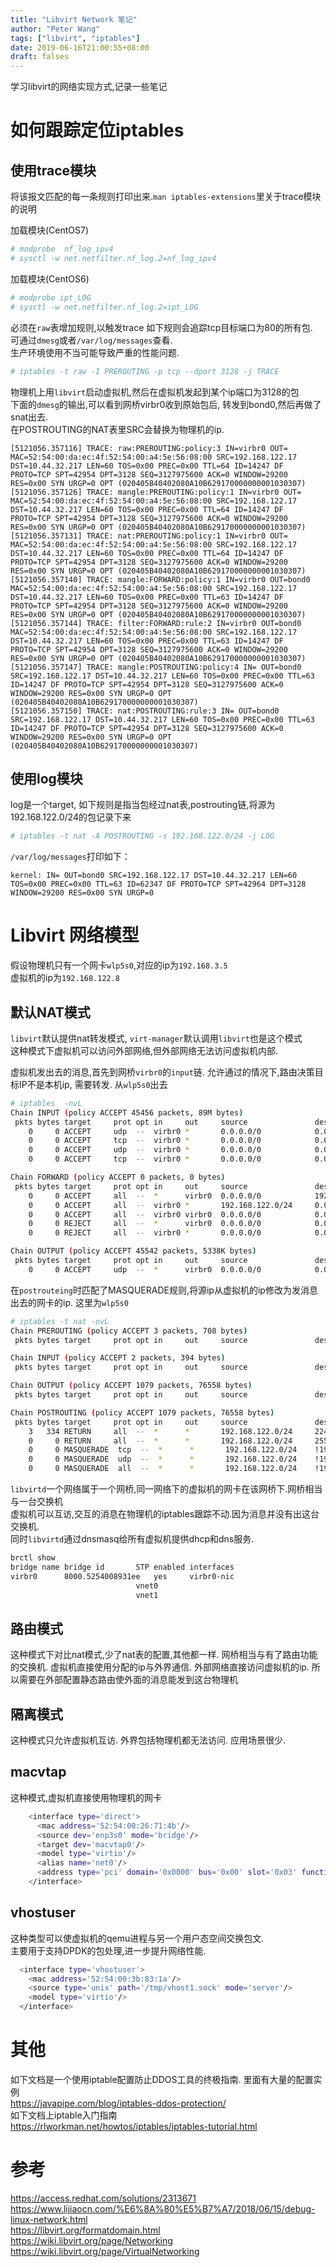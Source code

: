 ```yaml
---
title: "Libvirt Network 笔记"
author: "Peter Wang"
tags: ["libvirt", "iptables"]
date: 2019-06-16T21:00:55+08:00
draft: falses
---
```


学习libvirt的网络实现方式,记录一些笔记
<!--more-->

# 如何跟踪定位iptables

## 使用trace模块
将该报文匹配的每一条规则打印出来.`man iptables-extensions`里关于trace模块的说明  

加载模块(CentOS7)
``` bash
# modprobe  nf_log_ipv4
# sysctl -w net.netfilter.nf_log.2=nf_log_ipv4
```

加载模块(CentOS6)
``` bash
# modprobe ipt_LOG
# sysctl -w net.netfilter.nf_log.2=ipt_LOG
```

必须在`raw`表增加规则,以触发trace
如下规则会追踪tcp目标端口为80的所有包.  
可通过`dmesg`或者`/var/log/messages`查看.   
生产环境使用不当可能导致严重的性能问题.  
``` bash
# iptables -t raw -I PREROUTING -p tcp --dport 3128 -j TRACE
```

物理机上用`libvirt`启动虚拟机,然后在虚拟机发起到某个ip端口为3128的包  
下面的`dmesg`的输出,可以看到网桥virbr0收到原始包后, 转发到bond0,然后再做了snat出去.  
在POSTROUTING的NAT表里SRC会替换为物理机的ip.  
```
[5121056.357116] TRACE: raw:PREROUTING:policy:3 IN=virbr0 OUT= MAC=52:54:00:da:ec:4f:52:54:00:a4:5e:56:08:00 SRC=192.168.122.17 DST=10.44.32.217 LEN=60 TOS=0x00 PREC=0x00 TTL=64 ID=14247 DF PROTO=TCP SPT=42954 DPT=3128 SEQ=3127975600 ACK=0 WINDOW=29200 RES=0x00 SYN URGP=0 OPT (020405B40402080A10B629170000000001030307)
[5121056.357126] TRACE: mangle:PREROUTING:policy:1 IN=virbr0 OUT= MAC=52:54:00:da:ec:4f:52:54:00:a4:5e:56:08:00 SRC=192.168.122.17 DST=10.44.32.217 LEN=60 TOS=0x00 PREC=0x00 TTL=64 ID=14247 DF PROTO=TCP SPT=42954 DPT=3128 SEQ=3127975600 ACK=0 WINDOW=29200 RES=0x00 SYN URGP=0 OPT (020405B40402080A10B629170000000001030307)
[5121056.357131] TRACE: nat:PREROUTING:policy:1 IN=virbr0 OUT= MAC=52:54:00:da:ec:4f:52:54:00:a4:5e:56:08:00 SRC=192.168.122.17 DST=10.44.32.217 LEN=60 TOS=0x00 PREC=0x00 TTL=64 ID=14247 DF PROTO=TCP SPT=42954 DPT=3128 SEQ=3127975600 ACK=0 WINDOW=29200 RES=0x00 SYN URGP=0 OPT (020405B40402080A10B629170000000001030307)
[5121056.357140] TRACE: mangle:FORWARD:policy:1 IN=virbr0 OUT=bond0 MAC=52:54:00:da:ec:4f:52:54:00:a4:5e:56:08:00 SRC=192.168.122.17 DST=10.44.32.217 LEN=60 TOS=0x00 PREC=0x00 TTL=63 ID=14247 DF PROTO=TCP SPT=42954 DPT=3128 SEQ=3127975600 ACK=0 WINDOW=29200 RES=0x00 SYN URGP=0 OPT (020405B40402080A10B629170000000001030307)
[5121056.357144] TRACE: filter:FORWARD:rule:2 IN=virbr0 OUT=bond0 MAC=52:54:00:da:ec:4f:52:54:00:a4:5e:56:08:00 SRC=192.168.122.17 DST=10.44.32.217 LEN=60 TOS=0x00 PREC=0x00 TTL=63 ID=14247 DF PROTO=TCP SPT=42954 DPT=3128 SEQ=3127975600 ACK=0 WINDOW=29200 RES=0x00 SYN URGP=0 OPT (020405B40402080A10B629170000000001030307)
[5121056.357147] TRACE: mangle:POSTROUTING:policy:4 IN= OUT=bond0 SRC=192.168.122.17 DST=10.44.32.217 LEN=60 TOS=0x00 PREC=0x00 TTL=63 ID=14247 DF PROTO=TCP SPT=42954 DPT=3128 SEQ=3127975600 ACK=0 WINDOW=29200 RES=0x00 SYN URGP=0 OPT (020405B40402080A10B629170000000001030307)
[5121056.357150] TRACE: nat:POSTROUTING:rule:3 IN= OUT=bond0 SRC=192.168.122.17 DST=10.44.32.217 LEN=60 TOS=0x00 PREC=0x00 TTL=63 ID=14247 DF PROTO=TCP SPT=42954 DPT=3128 SEQ=3127975600 ACK=0 WINDOW=29200 RES=0x00 SYN URGP=0 OPT (020405B40402080A10B629170000000001030307)
```

## 使用log模块
log是一个target, 如下规则是指当包经过nat表,postrouting链,将源为192.168.122.0/24的包记录下来

``` bash
# iptables -t nat -A POSTROUTING -s 192.168.122.0/24 -j LOG
```
`/var/log/messages`打印如下：  
```
kernel: IN= OUT=bond0 SRC=192.168.122.17 DST=10.44.32.217 LEN=60 TOS=0x00 PREC=0x00 TTL=63 ID=62347 DF PROTO=TCP SPT=42964 DPT=3128 WINDOW=29200 RES=0x00 SYN URGP=0
```

# Libvirt 网络模型
假设物理机只有一个网卡`wlp5s0`,对应的ip为`192.168.3.5`  
虚拟机的ip为`192.168.122.8`  
## 默认NAT模式
`libvirt`默认提供nat转发模式, `virt-manager`默认调用`libvirt`也是这个模式  
这种模式下虚拟机可以访问外部网络,但外部网络无法访问虚拟机内部.


虚拟机发出去的消息,首先到网桥`virbr0`的`input`链. 允许通过的情况下,路由决策目标IP不是本机ip, 需要转发. 从`wlp5s0`出去  
``` bash
# iptables  -nvL
Chain INPUT (policy ACCEPT 45456 packets, 89M bytes)
 pkts bytes target     prot opt in     out     source               destination         
    0     0 ACCEPT     udp  --  virbr0 *       0.0.0.0/0            0.0.0.0/0            udp dpt:53
    0     0 ACCEPT     tcp  --  virbr0 *       0.0.0.0/0            0.0.0.0/0            tcp dpt:53
    0     0 ACCEPT     udp  --  virbr0 *       0.0.0.0/0            0.0.0.0/0            udp dpt:67
    0     0 ACCEPT     tcp  --  virbr0 *       0.0.0.0/0            0.0.0.0/0            tcp dpt:67

Chain FORWARD (policy ACCEPT 0 packets, 0 bytes)
 pkts bytes target     prot opt in     out     source               destination         
    0     0 ACCEPT     all  --  *      virbr0  0.0.0.0/0            192.168.122.0/24     ctstate RELATED,ESTABLISHED
    0     0 ACCEPT     all  --  virbr0 *       192.168.122.0/24     0.0.0.0/0           
    0     0 ACCEPT     all  --  virbr0 virbr0  0.0.0.0/0            0.0.0.0/0           
    0     0 REJECT     all  --  *      virbr0  0.0.0.0/0            0.0.0.0/0            reject-with icmp-port-unreachable
    0     0 REJECT     all  --  virbr0 *       0.0.0.0/0            0.0.0.0/0            reject-with icmp-port-unreachable

Chain OUTPUT (policy ACCEPT 45542 packets, 5338K bytes)
 pkts bytes target     prot opt in     out     source               destination         
    0     0 ACCEPT     udp  --  *      virbr0  0.0.0.0/0            0.0.0.0/0            udp dpt:68
```
在`postrouteing`时匹配了MASQUERADE规则,将源ip从虚拟机的ip修改为发消息出去的网卡的ip. 这里为`wlp5s0`
``` bash
# iptables -t nat -nvL
Chain PREROUTING (policy ACCEPT 3 packets, 708 bytes)
 pkts bytes target     prot opt in     out     source               destination         

Chain INPUT (policy ACCEPT 2 packets, 394 bytes)
 pkts bytes target     prot opt in     out     source               destination         

Chain OUTPUT (policy ACCEPT 1079 packets, 76558 bytes)
 pkts bytes target     prot opt in     out     source               destination         

Chain POSTROUTING (policy ACCEPT 1079 packets, 76558 bytes)
 pkts bytes target     prot opt in     out     source               destination         
    3   334 RETURN     all  --  *      *       192.168.122.0/24     224.0.0.0/24        
    0     0 RETURN     all  --  *      *       192.168.122.0/24     255.255.255.255     
    0     0 MASQUERADE  tcp  --  *      *       192.168.122.0/24    !192.168.122.0/24     masq ports: 1024-65535
    0     0 MASQUERADE  udp  --  *      *       192.168.122.0/24    !192.168.122.0/24     masq ports: 1024-65535
    0     0 MASQUERADE  all  --  *      *       192.168.122.0/24    !192.168.122.0/24    
```

`libvirtd`一个网络属于一个网桥,同一网络下的虚拟机的网卡在该网桥下.网桥相当与一台交换机  
虚拟机可以互访,交互的消息在物理机的iptables跟踪不动.因为消息并没有出这台交换机.  
同时`libvirtd`通过dnsmasq给所有虚拟机提供dhcp和dns服务.  
``` bash
brctl show
bridge name	bridge id		STP enabled	interfaces
virbr0		8000.5254008931ee	yes		virbr0-nic
							vnet0
							vnet1
```

## 路由模式
这种模式下对比nat模式,少了nat表的配置,其他都一样.
网桥相当与有了路由功能的交换机.
虚拟机直接使用分配的ip与外界通信. 外部网络直接访问虚拟机的ip. 
所以需要在外部配置静态路由使外面的消息能发到这台物理机  

## 隔离模式
这种模式只允许虚拟机互访. 外界包括物理机都无法访问. 应用场景很少.

## macvtap
这种模式,虚拟机直接使用物理机的网卡
``` bash
    <interface type='direct'>
      <mac address='52:54:00:26:71:4b'/>
      <source dev='enp3s0' mode='bridge'/>
      <target dev='macvtap0'/>
      <model type='virtio'/>
      <alias name='net0'/>
      <address type='pci' domain='0x0000' bus='0x00' slot='0x03' function='0x0'/>
    </interface>
```

## vhostuser
这种类型可以使虚拟机的qemu进程与另一个用户态空间交换包文.    
主要用于支持DPDK的包处理,进一步提升网络性能.  
``` bash
  <interface type='vhostuser'>
    <mac address='52:54:00:3b:83:1a'/>
    <source type='unix' path='/tmp/vhost1.sock' mode='server'/>
    <model type='virtio'/>
  </interface>
```


# 其他
如下文档是一个使用iptable配置防止DDOS工具的终极指南. 里面有大量的配置实例  
https://javapipe.com/blog/iptables-ddos-protection/  
如下文档上iptable入门指南  
https://rlworkman.net/howtos/iptables/iptables-tutorial.html  
# 参考
https://access.redhat.com/solutions/2313671   
https://www.lijiaocn.com/%E6%8A%80%E5%B7%A7/2018/06/15/debug-linux-network.html  
https://libvirt.org/formatdomain.html  
https://wiki.libvirt.org/page/Networking  
https://wiki.libvirt.org/page/VirtualNetworking  